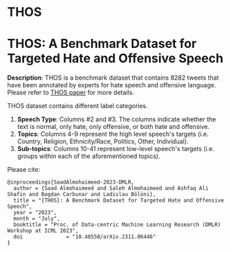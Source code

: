 # THOS
THOS: A Benchmark Dataset for Targeted Hate and Offensive Speech
================================================================

**Description**:
THOS is a benchmark dataset that contains 8282 tweets that have been annotated by experts for hate speech and offensive language. Please refer to [THOS paper](https://dmlr.ai/assets/accepted-papers/34/CameraReady/DMLR_ICML23%20(28).pdf) for more details.

THOS dataset contains different label categories.
1. **Speech Type**: Columns #2 and #3. The columns indicate whether the text is normal, only hate, only offensive, or both hate and offensive.
2. **Topics**: Columns 4-9 represent the high level speech's targets (i.e. Country, Religion, Ethnicity/Race, Politics, Other, Individual).
3. **Sub-topics**: Columns 10-41 represent low-level speech's targets (i.e. groups within each of the aforementioned topics).


Please cite:

~~~
@inproceedings{SaadAlmohaimeed-2023-DMLR,
  author = {Saad Almohaimeed and Saleh Almohaimeed and Ashfaq Ali Shafin and Bogdan Carbunar and Ladislau Bölöni},
  title = "{THOS}: A Benchmark Dataset for Targeted Hate and Offensive Speech",
  year = "2023",
  month = "July",
  booktitle = "Proc. of Data-centric Machine Learning Research (DMLR) Workshop at ICML 2023",
  doi              = "10.48550/arXiv.2311.06446"
}
~~~

